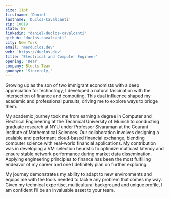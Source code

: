 ```yaml
---
size: 11pt
firstname: 'Daniel'
lastname: 'Duclos-Cavalcanti'
zip: 10019
state: NY
linkedin: "daniel-duclos-cavalcanti"
github: "duclos-cavalcanti"
city: New York
email: 'me@duclos.dev'
web: 'https://duclos.dev'
title: 'Electrical and Computer Engineer'
opening: 'Dear'
company: Blocks Team
goodbye: 'Sincerely,'
---
```


Growing up as the son of two immigrant economists with a deep appreciation for technology, I developed a natural 
fascination with the intersection of finance and computing.
This dual influence shaped my academic and professional pursuits, driving me to explore ways to bridge them.

My academic journey took me from earning a degree in Computer and Electrical Engineering at the Technical University of Munich to conducting graduate research at NYU under Professor Sivaraman at the Courant Institute of Mathematical Sciences. Our collaboration involves designing a scalable and performant cloud-based financial exchange, blending computer science with real-world financial applications. 
My contribution was in developing a VM selection heuristic to optimize multicast latency and ensure stable network performance
during market data dissemination.
Applying engineering principles to finance has been the most fulfilling endeavor of my career and one I definitely plan on further exploring.
<!-- This research, combined with my exploration of embedded systems and machine learning on edge devices, reflects my ability to adapt and excel across diverse technical challenges. -->
<!---->

<!-- My curiosity has been the defining quality throughout my academic and professional journey. This trait led me to pursue both a Bachelor’s and Master’s degree in Electrical and Computer Engineering from the esteemed Technical University of Munich in Germany. Currently, I am in New York, collaborating on research with Dr. Sivaraman from NYU on VM selection heuristics for Financial Exchanges in the cloud. -->

<!-- I've always been a curious individual and it was that quality that held me through my German B.Sc and M.Sc. degrees in Electrical and Computer Engineering from TUM in Munich. Now NYC is my home and a new place of collaboration. I am immersed in NYU's stimulating research at the intersection of Finance and Computer Science, under the mentorship of Prof. Sivaraman from the Courant Institute of Mathematical Sciences. Our collaboration focuses on financial exchanges on the cloud and developing a VM selection heuristic to optimize multicast latency.  -->
<!---->
<!-- I have explored a wide range of topics in both industry and academia, including embedded systems, machine learning on edge devices, and my current research around cloud-based financial exchanges. By far, blending the principles of computer engineering with  -->
<!-- real-world financial applications has been my most fulfilling endeavour. -->

My journey demonstrates my ability to adapt to new environments and equips me with the tools needed to tackle any problem that comes my way.
Given my technical expertise, multicultural background and unique profile, I am confident I’ll be
an invaluable asset to your team.

<!-- My strong work ethic and passion for learning have been essential to my growth as an engineer, allowing me to navigate diverse fields and gain a comprehensive understanding of various engineering challenges.  -->



<!-- I'm genuinely looking forward and excited to be hearing from you. -->

<!-- In addition, my multicultural background and broad technical expertise would allow me to bring a unique  -->
<!-- perspective to your organization, making me a valuable asset to your team. -->


<!-- I have explored a wide range of topics in both industry and research, from embedded systems and machine learning on edge devices to my current work on cloud-based distributed systems. My path showcases my ability to learn concepts quickly, as well as being able to communicate them openly and clearly.  -->

<!-- As a dual American and Brazilian citizen, my well-rounded cultural background and versatile experiences uniquely equip me for a career in engineering and beyond. Qualities that I believe will make me an invaluable asset to your organization.  -->

<!-- I'm an American Computer Engineer currently living in New York and finishing a M.Sc. degree from the Technical University of Munich  -->
<!-- through a research collaboration with [Dr.Sivaraman](https://anirudhsk.github.io/) and his team at [Systems@NYU](https://news.cs.nyu.edu/). -->

<!-- The project in question revolves around _Jasper: a Scalable and Fair Multicasting Solution on the Cloud for Financial Exchanges_ [[1]](https://arxiv.org/abs/2402.09527). Beyond aiding in it's development, my thesis aims to construct a performant heuristic to re-configure Jasper's multicast-tree based on present cloud conditions, that vary highly through time. -->

<!-- I am confident that I am an excellent fit for Siemens, having admired the company throughout my undergraduate years for its unique position in science and engineering. My background in embedded systems, firmware, IoT, and cloud computing, along with my formative years living in Germany, makes me a strong candidate on both a technical and cultural level. Given my recent move to the United States and my past experiences, I am certain that I can provide immediate value to your team and continuously grow a successful career within Siemens as intended. -->
<!---->

<!-- Moreover, I've always been a curious individual, and I believe that trait is not only one of my defining qualities but also one that pushed me to experience as much as I could as an engineer and as a person. I've had the privilege and the determination to study and work in different places and across a multitude of interesting domains, from secure embedded and IoT systems to machine learning on edge devices and cloud-based applications.  -->
<!-- I believe my broad knowledge across these various fields, coupled with my creative and determined work ethic, equips me extremely well for a career in engineering. -->

<!-- I've always been a curious individual, and I believe that trait is not only one of my defining qualities but also one that pushed me to experience as much as I could as an engineer and as a person. I've had the privilege and the determination to study and work both in Germany and now in the U.S. across a multitude of interesting domains, from digital design to operating systems, embedded systems, IoT, computer networking, cloud computing, machine learning and more. -->
<!-- I believe my broad knowledge across these various fields, coupled with my creative and determined work ethic, equips me extremely well for a career in engineering. -->



<!-- The strong learning culture, global presence and seemingly eclectic workforce makes for a perfect fit. Moreover, Datadog's position as a SaaS provider in the cloud computing space matches very well with my background in servers, computer networking and kernel engineering. Finally, I personally love the task of developing tooling from engineers to other engineers. Throughout my time as a student and engineer, I always held the belief that many times great tools can be the difference needed for breakthrough and innovation both in science as well as in the industry. I admire Datadog's attempt to provide value in that regard. -->

<!-- Recently, I have developed a keen interest in High-Frequency Trading (HFT) and the sophisticated computing infrastructures that underpin our modern financial systems. The unique engineering challenges presented by low-latency trading are particularly fascinating to me, encompassing a diverse range of technical domains such as FPGA development, advanced networking, compiler optimizations, and intricate machine learning techniques. This convergence of disciplines to address the complexities of HFT exemplifies the kind of multifaceted problem-solving that I find deeply engaging. Additionally, I am equally intrigued by the broader implications of this work, including its impact on our economy, the incentives it creates, and its role in the interconnected fabric of global finance. Understanding these dynamics offers a comprehensive view of how technological advancements in trading are shaping financial markets worldwide. -->
